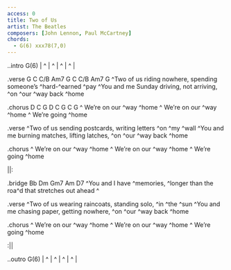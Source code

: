 ```yaml
---
access: 0
title: Two of Us
artist: The Beatles
composers: [John Lennon, Paul McCartney]
chords:
  - G(6) xxx78(7,0)
---
```

..intro G(6)
  | ^ | ^ | ^ | ^ |

.verse G C C/B Am7 G C C/B Am7 G
^Two of us riding nowhere, spending someone’s ^hard-^earned ^pay 
^You and me Sunday driving, not arriving, ^on ^our ^way back ^home 

.chorus D C G D C G C G
^  We’re on our ^way ^home 
^  We’re on our ^way ^home 
^  We’re going ^home 

.verse
^Two of us sending postcards, writing letters ^on ^my ^wall 
^You and me burning matches, lifting latches, ^on ^our ^way back ^home 

.chorus
^  We’re on our ^way ^home 
^  We’re on our ^way ^home 
^  We’re going ^home 

||:

.bridge Bb Dm Gm7 Am D7
  ^You and I have ^memories, ^longer than the roa^d that stretches out ahead  ^

.verse
^Two of us wearing raincoats, standing solo, ^in ^the ^sun 
^You and me chasing paper, getting nowhere, ^on ^our ^way back ^home 

.chorus
^  We’re on our ^way ^home 
^  We’re on our ^way ^home 
^  We’re going ^home 

:||

..outro G(6)
  | ^ | ^ | ^ | ^ |
  